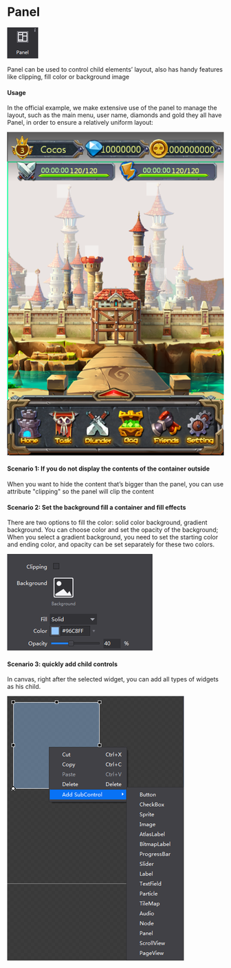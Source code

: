 # Panel

![](./res/image106.png)

Panel can be used to control child elements’ layout, also has handy features like clipping, fill color or background image
 
#### Usage
In the official example, we make extensive use of the panel to manage the layout, such as the main menu, user name, diamonds and gold they all have Panel, in order to ensure a relatively uniform layout:

![](./res/image093.png)

#### Scenario 1: If you do not display the contents of the container outside
When you want to hide the content that’s bigger than the panel, you can use attribute "clipping" so the panel will clip the content

#### Scenario 2: Set the background fill a container and fill effects
There are two options to fill the color: solid color background, gradient background. You can choose color and set the opacity of the background; When you select a gradient background, you need to set the starting color and ending color, and opacity can be set separately for these two colors.

![](./res/image107.png)

#### Scenario 3: quickly add child controls
In canvas, right after the selected widget, you can add all types of widgets as his child.

![](./res/image108.png)